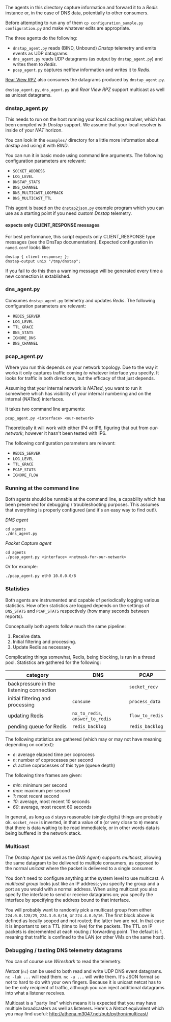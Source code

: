 The agents in this directory capture information and forward it to a _Redis_ instance or, in the
case of DNS data, potentially to other consumers.

Before attempting to run any of them `cp configuration_sample.py configuration.py` and make
whatever edits are appropriate.

The three agents do the following:

* `dnstap_agent.py` reads (BIND, Unbound) _Dnstap_ telemetry and emits events as UDP datagrams.
* `dns_agent.py` reads UDP datagrams (as output by `dnstap_agent.py`) and writes them to _Redis_.
* `pcap_agent.py` captures netflow information and writes it to _Redis_.

[Rear View RPZ](https://github.com/m3047/rear_view_rpz) also consumes the datagrams produced by `dnstap_agent.py`.

`dnstap_agent.py`, `dns_agent.py` and _Rear View RPZ_ support multicast as well as unicast datagrams.

### dnstap_agent.py

This needs to run on the host running your local caching resolver, which has been compiled with _Dnstap_ support.
We assume that your local resolver is inside of your _NAT_ horizon.

You can look in the `examples/` directory for a little more information about _dnstap_ and using it with _BIND_.

You can run it in basic mode using command line arguments. The following configuration parameters are relevant:

* `SOCKET_ADDRESS`
* `LOG_LEVEL`
* `DNSTAP_STATS`
* `DNS_CHANNEL`
* `DNS_MULTICAST_LOOPBACK`
* `DNS_MULTICAST_TTL`

This agent is based on the [`dnstap2json.py`](../examples/dnstap2json.py) example program which you can use as a starting point if
you need custom _Dnstap_ telemetry.

#### expects only CLIENT_RESPONSE messages

For best performance, this script expects only CLIENT_RESPONSE type messages (see the DnsTap documentation).
Expected configuration in `named.conf` looks like:

```
dnstap { client response; };
dnstap-output unix "/tmp/dnstap";
```

If you fail to do this then a warning message will be generated every time a new connection is extablished.

### dns_agent.py

Consumes `dnstap_agent.py` telemetry and updates _Redis_. The following configuration parameters are relevant:

* `REDIS_SERVER`
* `LOG_LEVEL`
* `TTL_GRACE`
* `DNS_STATS`
* `IGNORE_DNS`
* `DNS_CHANNEL`

### pcap_agent.py

Where you run this depends on your network topology. Due to the way it works it only captures traffic coming
_to_ whatever interface you specify. It looks for traffic in both directions, but the efficacy of that
just depends.

Assuming that your internal network is _NATted_, you want to run it somewhere which has visibility of your internal numbering
and on the internal (_NATted_) interfaces.

It takes two command line arguments:

```
pcap_agent.py <interface> <our-network>
```

Theoretically it will work with either IP4 or IP6, figuring that out from _our-network_; however it hasn't been
tested with IP6.

The following configuration parameters are relevant:

* `REDIS_SERVER`
* `LOG_LEVEL`
* `TTL_GRACE`
* `PCAP_STATS`
* `IGNORE_FLOW`

### Running at the command line

Both agents should be runnable at the command line, a capability which has been preserved for debugging / troubleshooting purposes. This assumes that everything is properly configured (and it's an easy way to find out!).

*DNS agent*

```
cd agents
./dns_agent.py
```

*Packet Capture agent*

```
cd agents
./pcap_agent.py <interface> <netmask-for-our-network>
```

Or for example:

```
./pcap_agent.py eth0 10.0.0.0/8
```

### Statistics

Both agents are instrumented and capable of periodically logging various statistics. How often statistics
are logged depends on the settings of `DNS_STATS` and `PCAP_STATS` respectively (how many seconds between reports).

Conceptually both agents follow much the same pipeline:

1. Receive data.
1. Initial filtering and processing.
1. Update Redis as necessary.

Complicating things somewhat, Redis, being blocking, is run in a thread pool. Statistics are gathered for
the following:

| category | DNS | PCAP |
| -------- | --- | ---- |
| backpressure in the listening connection | | `socket_recv` |
| initial filtering and processing | `consume` | `process_data` |
| updating Redis | `nx_to_redis`, `answer_to_redis` | `flow_to_redis` |
| pending queue for Redis | `redis_backlog` | `redis_backlog` |

The following statistics are gathered (which may or may not have meaning depending on context):

* *e*: average elapsed time per coprocess
* *n*: number of coprocesses per second
* *d*: active coprocesses of this type (queue depth)

The following time frames are given:

* *min*: minimum per second
* *max*: maximum per second
* *1*: most recent second
* *10*: average, most recent 10 seconds
* *60*: average, most recent 60 seconds

In general, as long as `d` stays reasonable (single digits) things are probably ok. `socket_recv` is
inverted, in that a value of `0` (or very close to `0`) means that there is data waiting to be read
immediately, or in other words data is being buffered in the network stack.

### Multicast

The _Dnstap Agent_ (as well as the _DNS Agent_) supports _multicast_, allowing the same datagram to be
delivered to multiple consumers, as opposed to the normal _unicast_ where the packet is delivered to
a single consumer.

You don't need to configure anything at the system level to use multicast. A _multicast group_ looks
just like an IP address; you specify the group and a port as you would with a normal address.
When using multicast you also specify the interface to send or receive
datagrams on; you specify the interface by specifying the address bound to that interface.

You will probably want to randomly pick a multicast group from either `224.0.0.128/25`, `224.3.0.0/16`, or
`224.4.0.0/16`. The first block above is defined as locally scoped and not routed; the latter two are not. In that case
it is important to set a _TTL_ (time to live) for the packets. The TTL on IP packets is decremented at
each routing / forwarding point. The default is 1, meaning that traffic is confined to the LAN (or other
VMs on the same host).

### Debugging / tasting DNS telemetry datagrams

You can of course use _Wireshark_ to read the telemetry.

_Netcat_ (`nc`) can be used to both read and write UDP DNS event datagrams. `nc -luk ...` will read them. `nc -u ...` will write them.
It's JSON format so not to hard to do with your own fingers. Because it is unicast netcat has to be the only recipient of traffic,
although you can inject additional datagrams into what a listener receives.

Multicast is a "party line" which means it is expected that you may have multiple broadcasters as well as listeners. Here's a 
_Netcat_ equivalent which you may find useful: http://athena.m3047.net/pub/python/multicast/
